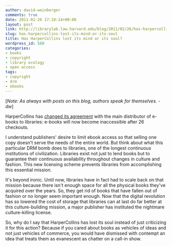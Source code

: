 ```yaml
---
author: david-weinberger
comments: true
date: 2011-02-26 17:10:14+00:00
layout: post
link: http://librarylab.law.harvard.edu/blog/2011/02/26/has-harpercollins-lost-its-mind-or-its-soul/
slug: has-harpercollins-lost-its-mind-or-its-soul
title: Has HarperCollins lost its mind or its soul?
wordpress_id: 560
categories:
- books
- copyright
- library ecology
- open access
tags:
- copyright
- drm
- ebooks
---
```


[_Note: As always with posts on this blog, authors speak for themselves. - dw_]


HarperCollins has [changed its agreement](http://www.boingboing.net/2011/02/25/harpercollins-to-lib.html) with the main distributor of e-books to libraries: e-books will now become inaccessible after 26 checkouts.



I understand publishers' desire to limit ebook access so that selling one copy doesn't serve the needs of the entire world. But think about what this particular DRM bomb does to libraries, one of the longest continuous institutions of civilization. Libraries exist not just to lend books but to guarantee their continuous availability throughout changes in culture and fashion. This new licensing scheme prevents libraries from accomplishing this essential mission.



It's beyond ironic. Until now, libraries have in fact had to scale back on that mission because there isn't enough space for all the physical books they've acquired over the years. So, they get rid of books that have fallen out of fashion or no longer seem important enough. Now that the digital revolution has so lowered the cost of storage that libraries can at last do far better at this culture-building mission, a major publisher has instituted the nightmare culture-killing license.



So, why do I say that HarperCollins has lost its soul instead of just criticizing it for this action? Because if you cared about books as vehicles of ideas and not just vehicles of commerce, you would have dismissed with contempt an idea that treats them as evanescent as chatter on a call-in show.
